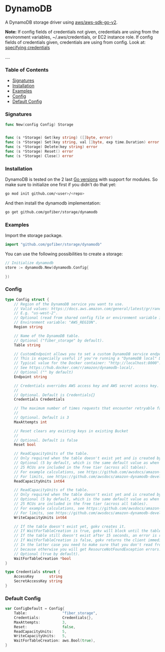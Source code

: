 # DynamoDB
A DynamoDB storage driver using [aws/aws-sdk-go-v2](https://github.com/aws/aws-sdk-go-v2).

**Note:** If config fields of credentials not given, credentials are using from the environment variables, ~/.aws/credentials, or EC2 instance role. If config fields of credentials given, credentials are using from config. Look at: [specifying credentials](https://aws.github.io/aws-sdk-go-v2/docs/configuring-sdk/#specifying-credentials)

....

### Table of Contents
- [Signatures](#signatures)
- [Installation](#installation)
- [Examples](#examples)
- [Config](#config)
- [Default Config](#default-config)


### Signatures
```go
func New(config Config) Storage


func (s *Storage) Get(key string) ([]byte, error)
func (s *Storage) Set(key string, val []byte, exp time.Duration) error
func (s *Storage) Delete(key string) error
func (s *Storage) Reset() error
func (s *Storage) Close() error
```

### Installation
DynamoDB is tested on the 2 last [Go versions](https://golang.org/dl/) with support for modules. So make sure to initialize one first if you didn't do that yet:
```bash
go mod init github.com/<user>/<repo>
```
And then install the dynamodb implementation:
```bash
go get github.com/gofiber/storage/dynamodb
```

### Examples
Import the storage package.
```go
import "github.com/gofiber/storage/dynamodb"
```

You can use the following possibilities to create a storage:
```go
// Initialize dynamodb
store := dynamodb.New(dynamodb.Config{
	
})
```

### Config
```go
type Config struct {
	// Region of the DynamoDB service you want to use.
	// Valid values: https://docs.aws.amazon.com/general/latest/gr/rande.html#ddb_region.
	// E.g. "us-west-2".
	// Optional (read from shared config file or environment variable if not set).
	// Environment variable: "AWS_REGION".
	Region string

	// Name of the DynamoDB table.
	// Optional ("fiber_storage" by default).
	Table string

	// CustomEndpoint allows you to set a custom DynamoDB service endpoint.
	// This is especially useful if you're running a "DynamoDB local" Docker container for local testing.
	// Typical value for the Docker container: "http://localhost:8000".
	// See https://hub.docker.com/r/amazon/dynamodb-local/.
	// Optional ("" by default)
	Endpoint string

	// Credentials overrides AWS access key and AWS secret access key. Not recommended.
	//
	// Optional. Default is Credentials{}
	Credentials Credentials

	// The maximum number of times requests that encounter retryable failures should be attempted.
	//
	// Optional. Default is 3
	MaxAttempts int

	// Reset clears any existing keys in existing Bucket
	//
	// Optional. Default is false
	Reset bool

	// ReadCapacityUnits of the table.
	// Only required when the table doesn't exist yet and is created by gokv.
	// Optional (5 by default, which is the same default value as when creating a table in the web console)
	// 25 RCUs are included in the free tier (across all tables).
	// For example calculations, see https://github.com/awsdocs/amazon-dynamodb-developer-guide/blob/c420420a59040c5b3dd44a6e59f7c9e55fc922ef/doc_source/HowItWorks.ProvisionedThroughput.
	// For limits, see https://github.com/awsdocs/amazon-dynamodb-developer-guide/blob/c420420a59040c5b3dd44a6e59f7c9e55fc922ef/doc_source/Limits.md#capacity-units-and-provisioned-throughput.md#provisioned-throughput.
	ReadCapacityUnits int64

	// ReadCapacityUnits of the table.
	// Only required when the table doesn't exist yet and is created by gokv.
	// Optional (5 by default, which is the same default value as when creating a table in the web console)
	// 25 RCUs are included in the free tier (across all tables).
	// For example calculations, see https://github.com/awsdocs/amazon-dynamodb-developer-guide/blob/c420420a59040c5b3dd44a6e59f7c9e55fc922ef/doc_source/HowItWorks.ProvisionedThroughput.
	// For limits, see https://github.com/awsdocs/amazon-dynamodb-developer-guide/blob/c420420a59040c5b3dd44a6e59f7c9e55fc922ef/doc_source/Limits.md#capacity-units-and-provisioned-throughput.md#provisioned-throughput.
	WriteCapacityUnits int64

	// If the table doesn't exist yet, gokv creates it.
	// If WaitForTableCreation is true, gokv will block until the table is created, with a timeout of 15 seconds.
	// If the table still doesn't exist after 15 seconds, an error is returned.
	// If WaitForTableCreation is false, gokv returns the client immediately.
	// In the latter case you need to make sure that you don't read from or write to the table before it's created,
	// because otherwise you will get ResourceNotFoundException errors.
	// Optional (true by default).
	WaitForTableCreation *bool
}

type Credentials struct {
	AccessKey       string
	SecretAccessKey string
}

```

### Default Config
```go
var ConfigDefault = Config{
	Table:                "fiber_storage",
	Credentials:          Credentials{},
	MaxAttempts:          3,
	Reset:                false,
	ReadCapacityUnits:    5,
	WriteCapacityUnits:   5,
	WaitForTableCreation: aws.Bool(true),
}
```
